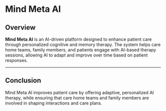 # Mind Meta AI

## Overview
**Mind Meta AI** is an AI-driven platform designed to enhance patient care through personalized cognitive and memory therapy. The system helps care home teams, family members, and patients engage with AI-based therapy sessions, allowing AI to adapt and improve over time based on patient responses.

---

## Conclusion
Mind Meta AI improves patient care by offering adaptive, personalized AI therapy, while ensuring that care home teams and family members are involved in shaping interactions and care plans.
